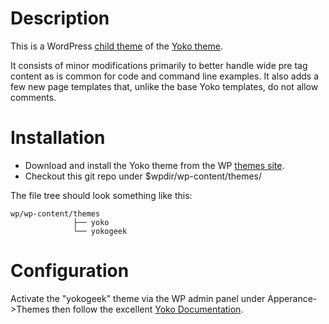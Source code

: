 Description
===========

This is a WordPress [child theme](http://codex.wordpress.org/Child_Themes) of
the [Yoko theme](http://www.elmastudio.de/wordpress-themes/yoko/).

It consists of minor modifications primarily to better handle wide pre tag
content as is common for code and command line examples.  It also adds a few
new page templates that, unlike the base Yoko templates, do not allow comments.

Installation
============

* Download and install the Yoko theme from the WP [themes site](http://wordpress.org/extend/themes/yoko).
* Checkout this git repo under $wpdir/wp-content/themes/

The file tree should look something like this:

    wp/wp-content/themes
                  ├── yoko
                  └── yokogeek

Configuration
=============

Activate the "yokogeek" theme via the WP admin panel under Apperance->Themes then follow the excellent [Yoko Documentation](http://www.elmastudio.de/wp-content/uploads/themes/yoko-theme-documentation-en.pdf).
